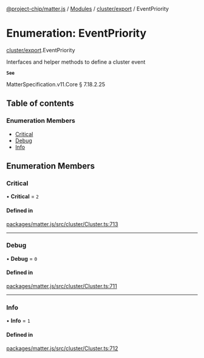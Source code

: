 [@project-chip/matter.js](../README.md) / [Modules](../modules.md) / [cluster/export](../modules/cluster_export.md) / EventPriority

# Enumeration: EventPriority

[cluster/export](../modules/cluster_export.md).EventPriority

Interfaces and helper methods to define a cluster event

**`See`**

MatterSpecification.v11.Core § 7.18.2.25

## Table of contents

### Enumeration Members

- [Critical](cluster_export.EventPriority.md#critical)
- [Debug](cluster_export.EventPriority.md#debug)
- [Info](cluster_export.EventPriority.md#info)

## Enumeration Members

### Critical

• **Critical** = ``2``

#### Defined in

[packages/matter.js/src/cluster/Cluster.ts:713](https://github.com/project-chip/matter.js/blob/5f71eedebdb9fa54338bde320c311bb359b7455d/packages/matter.js/src/cluster/Cluster.ts#L713)

___

### Debug

• **Debug** = ``0``

#### Defined in

[packages/matter.js/src/cluster/Cluster.ts:711](https://github.com/project-chip/matter.js/blob/5f71eedebdb9fa54338bde320c311bb359b7455d/packages/matter.js/src/cluster/Cluster.ts#L711)

___

### Info

• **Info** = ``1``

#### Defined in

[packages/matter.js/src/cluster/Cluster.ts:712](https://github.com/project-chip/matter.js/blob/5f71eedebdb9fa54338bde320c311bb359b7455d/packages/matter.js/src/cluster/Cluster.ts#L712)

